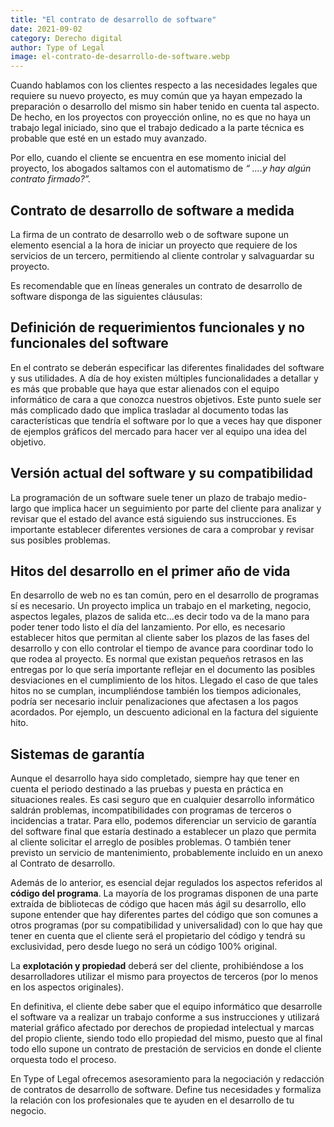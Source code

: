 ```yaml
---
title: "El contrato de desarrollo de software"
date: 2021-09-02
category: Derecho digital
author: Type of Legal
image: el-contrato-de-desarrollo-de-software.webp
---
```


Cuando hablamos con los clientes respecto a las necesidades legales que requiere su nuevo proyecto, es muy común que ya hayan empezado la preparación o desarrollo del mismo sin haber tenido en cuenta tal aspecto. De hecho, en los proyectos con proyección online, no es que no haya un trabajo legal iniciado, sino que el trabajo dedicado a la parte técnica es probable que esté en un estado muy avanzado.

Por ello, cuando el cliente se encuentra en ese momento inicial del proyecto, los abogados saltamos con el automatismo de _“ ….y hay algún contrato firmado?”._

**Contrato de desarrollo de software a medida**
-----------------------------------------------

La firma de un contrato de desarrollo web o de software supone un elemento esencial a la hora de iniciar un proyecto que requiere de los servicios de un tercero, permitiendo al cliente controlar y salvaguardar su proyecto.

Es recomendable que en líneas generales un contrato de desarrollo de software disponga de las siguientes cláusulas:

**Definición de requerimientos funcionales y no funcionales del software**
--------------------------------------------------------------------------

En el contrato se deberán especificar las diferentes finalidades del software y sus utilidades. A día de hoy existen múltiples funcionalidades a detallar y es más que probable que haya que estar alienados con el equipo informático de cara a que conozca nuestros objetivos. Este punto suele ser más complicado dado que implica trasladar al documento todas las características que tendría el software por lo que a veces hay que disponer de ejemplos gráficos del mercado para hacer ver al equipo una idea del objetivo.

**Versión actual del software y su compatibilidad**
---------------------------------------------------

La programación de un software suele tener un plazo de trabajo medio- largo que implica hacer un seguimiento por parte del cliente para analizar y revisar que el estado del avance está siguiendo sus instrucciones. Es importante establecer diferentes versiones de cara a comprobar y revisar sus posibles problemas.

**Hitos del desarrollo en el primer año de vida**
-------------------------------------------------

En desarrollo de web no es tan común, pero en el desarrollo de programas sí es necesario. Un proyecto implica un trabajo en el marketing, negocio, aspectos legales, plazos de salida etc…es decir todo va de la mano para poder tener todo listo el día del lanzamiento. Por ello, es necesario establecer hitos que permitan al cliente saber los plazos de las fases del desarrollo y con ello controlar el tiempo de avance para coordinar todo lo que rodea al proyecto. Es normal que existan pequeños retrasos en las entregas por lo que sería importante reflejar en el documento las posibles desviaciones en el cumplimiento de los hitos. Llegado el caso de que tales hitos no se cumplan, incumpliéndose también los tiempos adicionales, podría ser necesario incluir penalizaciones que afectasen a los pagos acordados. Por ejemplo, un descuento adicional en la factura del siguiente hito.

**Sistemas de garantía**
------------------------

Aunque el desarrollo haya sido completado, siempre hay que tener en cuenta el periodo destinado a las pruebas y puesta en práctica en situaciones reales. Es casi seguro que en cualquier desarrollo informático saldrán problemas, incompatibilidades con programas de terceros o incidencias a tratar. Para ello, podemos diferenciar un servicio de garantía del software final que estaría destinado a establecer un plazo que permita al cliente solicitar el arreglo de posibles problemas. O también tener previsto un servicio de mantenimiento, probablemente incluido en un anexo al Contrato de desarrollo.

Además de lo anterior, es esencial dejar regulados los aspectos referidos al **código del programa**. La mayoría de los programas disponen de una parte extraída de bibliotecas de código que hacen más ágil su desarrollo, ello supone entender que hay diferentes partes del código que son comunes a otros programas (por su compatibilidad y universalidad) con lo que hay que tener en cuenta que el cliente será el propietario del código y tendrá su exclusividad, pero desde luego no será un código 100% original.

La **explotación y propiedad** deberá ser del cliente, prohibiéndose a los desarrolladores utilizar el mismo para proyectos de terceros (por lo menos en los aspectos originales).

En definitiva, el cliente debe saber que el equipo informático que desarrolle el software va a realizar un trabajo conforme a sus instrucciones y utilizará material gráfico afectado por derechos de propiedad intelectual y marcas del propio cliente, siendo todo ello propiedad del mismo, puesto que al final todo ello supone un contrato de prestación de servicios en donde el cliente orquesta todo el proceso.

En Type of Legal ofrecemos asesoramiento para la negociación y redacción de contratos de desarrollo de software. Define tus necesidades y formaliza la relación con los profesionales que te ayuden en el desarrollo de tu negocio.
